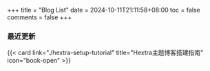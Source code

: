 +++
title = "Blog List"
date = 2024-10-11T21:11:58+08:00
toc = false
comments = false
+++

### 最近更新

<div style="margin-top: 10px;">
  {{< card link="./hextra-setup-tutorial" title="Hextra主题博客搭建指南" icon="book-open" >}}
</div>
